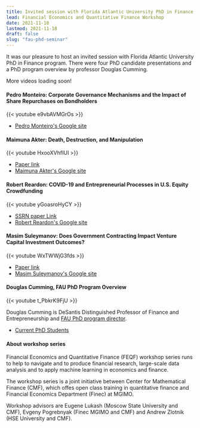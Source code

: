 ```yaml
---
title: Invited session with Florida Atlantic University PhD in Finance Program
lead: Financial Economics and Quantitative Finance Workshop 
date: 2021-11-18
lastmod: 2021-11-18
draft: false
slug: "fau-phd-seminar"
---
```


It was our pleasure to host an invited session with Florida Atlantic University PhD in Finance program.
There were four PhD candidate presentations and a PhD program overview by professor Douglas Cumming.

More videos loading soon! 

#### Pedro Monteiro: Corporate Governance Mechanisms and the Impact of Share Repurchases on Bondholders

{{< youtube e9vbAVMGrOs >}}
 
- [Pedro Monteiro's Google site](https://sites.google.com/view/pedromonteiro)

#### Maimuna Akter: Death, Destruction, and Manipulation

{{< youtube HxooXVhfIUI >}}

- [Paper link](https://drive.google.com/file/d/1HVM8-0Ez_OPYpJU8uAj2NHfYE7i7mKx7/view?usp=sharing)
- [Maimuna Akter's Google site](https://sites.google.com/fau.edu/maimunaakter)

#### Robert Reardon: COVID-19 and Entrepreneurial Processes in U.S. Equity Crowdfunding

{{< youtube yGoasroHyCY >}}

- [SSRN paper Link](https://papers.ssrn.com/sol3/papers.cfm?abstract_id=3934088)
- [Robert Reardon's Google site](https://sites.google.com/view/robertsreardon)

#### Masim Suleymanov: Does Government Contracting Impact Venture Capital Investment Outcomes?

{{< youtube WxTWWjG3fds >}}

- [Paper link](https://drive.google.com/file/d/1_BKQ4w4CRnF9j8eFMkV071re-7NBbmUW/view)
- [Masim Suleymanov's Google site](https://sites.google.com/view/masimsuleymanov)

#### Douglas Cumming, FAU PhD Program Overview

{{< youtube t_PbkrK9FjU >}}

Douglas Cumming is DeSantis Distinguished Professor of Finance and Entrepreneurship and
[FAU PhD program director](https://business.fau.edu/masters-phd/phd-program/traditional-phd/concentrations/finance/).

- [Current PhD Students](https://business.fau.edu/masters-phd/phd-program/traditional-phd/concentrations/finance/current-phd-students/)

#### About workshop series

Financial Economics and Quantitative Finance (FEQF) workshop series runs to help to navigate and to produce financial research, large-scale data analysis and to apply machine learning in economics and finance. 

The workshop series is a joint initiative between Center for Mathematical Finance (CMF), which offes open class training in quantitative finance and Financial Economics Department (Finec) at MGIMO.

Workshop advisors are Eugene Lukash (Moscow State University and CMF),
Evgeny Pogrebnyak (Finec MGIMO and CMF) and Andrew Zlotnik (HSE University and CMF).
